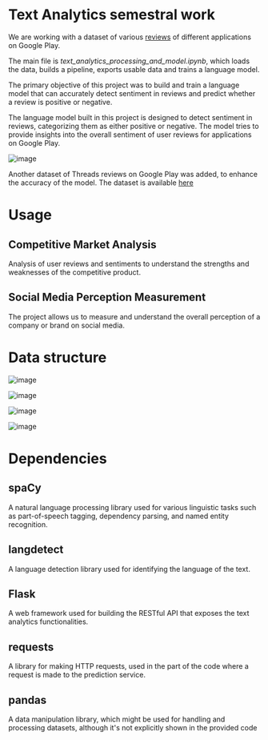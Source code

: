 # Text Analytics semestral work
We are working with a dataset of various [reviews](https://www.kaggle.com/datasets/trainingdatapro/6000-messengers-reviews-google-play) of different applications on Google Play.

The main file is *text_analytics_processing_and_model.ipynb*, which loads the data, builds a pipeline, exports usable data and trains a language model.

The primary objective of this project was to build and train a language model that can accurately detect sentiment in reviews and predict whether a review is positive or negative.

The language model built in this project is designed to detect sentiment in reviews, categorizing them as either positive or negative. The model tries to provide insights into the overall sentiment of user reviews for applications on Google Play.

![image](https://github.com/Yes-and/text-analytics-semestral-work/assets/72066894/a9d9d724-baf4-48ac-9e37-f5ca37dacdc7)

Another dataset of Threads reviews on Google Play was added, to enhance the accuracy of the model. The dataset is available [here](https://www.kaggle.com/datasets/jayagopal20/threads-app-reviews-dataset)

# Usage

## Competitive Market Analysis

Analysis of user reviews and sentiments to understand the strengths and weaknesses of the competitive product.

## Social Media Perception Measurement

The project allows us to measure and understand the overall perception of a company or brand on social media.

# Data structure
![image](https://github.com/Yes-and/text-analytics-semestral-work/assets/72066894/666c93d2-a357-4b5e-9095-c8e16919dda5)

![image](https://github.com/Yes-and/text-analytics-semestral-work/assets/72066894/f59546c5-7e59-4950-9c18-148b55dc793a)

![image](https://github.com/Yes-and/text-analytics-semestral-work/assets/72066894/70d61230-87d6-4637-8bca-98c17e89da6d)

![image](https://github.com/Yes-and/text-analytics-semestral-work/assets/72066894/35a2a720-11cf-423e-a216-649879da2952)

# Dependencies

## spaCy

A natural language processing library used for various linguistic tasks such as part-of-speech tagging, dependency parsing, and named entity recognition.

## langdetect

A language detection library used for identifying the language of the text.

## Flask

A web framework used for building the RESTful API that exposes the text analytics functionalities.

## requests

A library for making HTTP requests, used in the part of the code where a request is made to the prediction service.

## pandas

A data manipulation library, which might be used for handling and processing datasets, although it's not explicitly shown in the provided code
